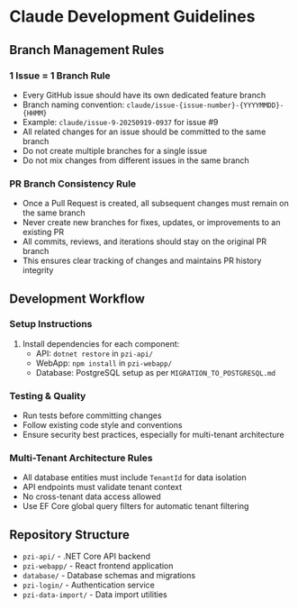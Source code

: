 # Claude Development Guidelines

## Branch Management Rules

### 1 Issue = 1 Branch Rule
- Every GitHub issue should have its own dedicated feature branch
- Branch naming convention: `claude/issue-{issue-number}-{YYYYMMDD}-{HHMM}`
- Example: `claude/issue-9-20250919-0937` for issue #9
- All related changes for an issue should be committed to the same branch
- Do not create multiple branches for a single issue
- Do not mix changes from different issues in the same branch

### PR Branch Consistency Rule
- Once a Pull Request is created, all subsequent changes must remain on the same branch
- Never create new branches for fixes, updates, or improvements to an existing PR
- All commits, reviews, and iterations should stay on the original PR branch
- This ensures clear tracking of changes and maintains PR history integrity

## Development Workflow

### Setup Instructions
1. Install dependencies for each component:
   - API: `dotnet restore` in `pzi-api/`
   - WebApp: `npm install` in `pzi-webapp/`
   - Database: PostgreSQL setup as per `MIGRATION_TO_POSTGRESQL.md`

### Testing & Quality
- Run tests before committing changes
- Follow existing code style and conventions
- Ensure security best practices, especially for multi-tenant architecture

### Multi-Tenant Architecture Rules
- All database entities must include `TenantId` for data isolation
- API endpoints must validate tenant context
- No cross-tenant data access allowed
- Use EF Core global query filters for automatic tenant filtering

## Repository Structure
- `pzi-api/` - .NET Core API backend
- `pzi-webapp/` - React frontend application
- `database/` - Database schemas and migrations
- `pzi-login/` - Authentication service
- `pzi-data-import/` - Data import utilities